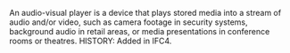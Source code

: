 An audio-visual player is a device that plays stored media into a stream of audio and/or video, such as camera footage in security systems, background audio in retail areas, or media presentations in conference rooms or theatres. HISTORY: Added in IFC4.
